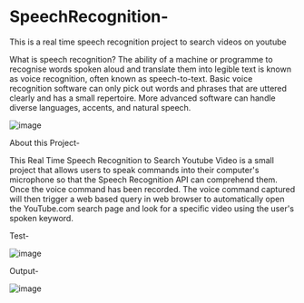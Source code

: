 # SpeechRecognition-
This is a real time speech recognition project to search videos on youtube

What is speech recognition?
The ability of a machine or programme to recognise words spoken aloud and translate them into legible text is known as voice recognition, often known as speech-to-text. Basic voice recognition software can only pick out words and phrases that are uttered clearly and has a small repertoire. More advanced software can handle diverse languages, accents, and natural speech.

![image](https://user-images.githubusercontent.com/87760177/212671914-0ea55b29-6386-4e11-82ff-594f85c7f601.png)

About this Project-

This Real Time Speech Recognition to Search Youtube Video is a small project that allows users to speak commands into their computer's microphone so that the Speech Recognition API can comprehend them. Once the voice command has been recorded. The voice command captured will then trigger a web based query in web browser  to automatically open the YouTube.com search page and look for a specific video using the user's spoken keyword.

Test-

![image](https://user-images.githubusercontent.com/87760177/212538561-ef6dde8c-75f1-4995-9aa3-581ba4a90b5d.png)

Output-

![image](https://user-images.githubusercontent.com/87760177/212538523-da2da1c5-41d0-44ed-aaf7-353223e350ac.png)
